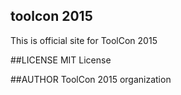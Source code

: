 ## toolcon 2015
This is official site for ToolCon 2015

##LICENSE
MIT License

##AUTHOR
ToolCon 2015 organization
